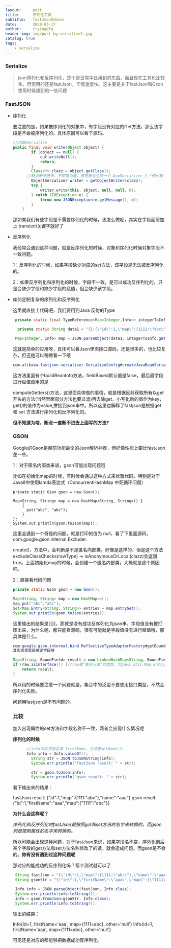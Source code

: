 ```yaml
---
layout:     post
title:      序列化工具
subtitle:   fastJson和Gson
date:       2020-03-17
author:     tryingpfq
header-img: img/post-bg-serialize1.jpg
catalog: true
tags:
    - serialize
---
```


### Serialize

> json序列化和反序列化，这个是日常中比用到的东西，而且现在工具也比较多，但常用的还是fastJson，毕竟速度快。这主要是关于fastJson和Gson使用时候遇到的一些问题



### FastJSON

* 序列化

  要注意的是，如果被序列化的对象中，有字段没有对应的Get方法，那么该字段是不会被序列化的。具体原因可以看下源码。

  ~~~java
  //JSONSerialize
  public final void write(Object object) {
          if (object == null) {
              out.writeNull();
              return;
          }
          Class<?> clazz = object.getClass();
      	//断点断不进去，不知道为啥，感觉是会生成一个 AsmSerializer_1_*的代理 
          ObjectSerializer writer = getObjectWriter(clazz);
          try {
              writer.write(this, object, null, null, 0);
          } catch (IOException e) {
              throw new JSONException(e.getMessage(), e);
          }
      }
  ~~~

  那如果我们有些字段是不需要序列化的时候，该怎么做呢，其实在字段面前加上 transient关键字就好了

* 反序列化

  我经常会遇到这种问题，就是反序列化的时候，对象和序列化时候对象字段不一致问题。

  1：反序列化的时候，如果字段缺少对应的set方法，该字段是无法被反序列化的。

  2：如果反序列化和序列化的时候，字段不一致，是可以成功反序列化的，只是会缺少字段和缺少字段的赋值，但会缺少该字段。

* 如何定制复杂的序列化和反序列化

  这里就直接上代码吧，我们要用到Java 反射的Type

  ~~~java
   private static final TypeReference<Map<Integer,Info>> integerToInfo = new TypeReference<Map<Integer,Info>>(){};
  
    private static String data1 = "{1:{\"id\":1,\"map\":{1111:\"abc\"},\"name\":\"aaa\"}}";
  
   Map<Integer, Info> map = JSON.parseObject(data1, integerToInfo.getType());
  
  ~~~

  这就是简单的应用呀，具体可以看Json里面接口源码，还是很多的，也比较复杂，但还是可以稍微看一下哦

  ~~~java
  com.alibaba.fastjson.serializer.SerializeConfig#createJavaBeanSerializer(java.lang.Class<?>)
  ~~~

  这方法里面有个buildBeanInfo方法，fieldBased默认值是false，最后最字段进行赋值调用的是

  computeGetters()方法，这里面具体做的事情，就是根据反射获取所有以get开头的方法(当然里面部分方法也要过滤)再去除get，小写化后的值作为key，get()的值作为value,拼接到json串中。所以这里也解释了fastjson是根据get 和 set 方法进行序列化和反序列化的。

  **但不知道为啥，断点一直断不进去上面写的方法?**

  

  ### GSON

   Google的Gson是目前功能最全的Json解析神器，但好像性能上要比fastJson差一些。

  1：对于匿名内部类来说，gson可能出现问题哦

  ​	比如在初始化map的时候，有时候会通过这种方式来优雅代码，特别是对于Java8中使用lamda表达式（ConcurrentHashMap 中死循环问题）

  ```
  private static Gson gson = new Gson();
  
  Map<String, String> map = new HashMap<String, String>() {
      {
  		put("abc", "abc");
      }
  };
  System.out.println(gson.toJson(map));
  ```

  这里会遇到一个奇怪的问题，就是打印的值为 null，看了下里面源码，com.google.gson.internal.Excluder.

  create()，方法中，会判断是不是匿名内部类，好像是这样的，但是这个方法excludeClassChecks(rawType) -> isAnonymousOrLocal(clazz)会返回true。上面初始化map的时候，会创建一个匿名内部类，大概就是这个原因吧。

  2：直接看代码问题

  ~~~java
  private static Gson gson = new Gson();
  
  Map<String, String> map = new HashMap<>();
  map.put("abc","abc");
  Set<Map.Entry<String, String>> entries = map.entrySet();
  System.out.println(gson.toJson(entries));
  ~~~

  这里输出的结果是[{}]，那就是没有成功反序列化为json串，字段值没有被打印出来，为什么呢，那只能看源码，很有可能就是字段值没有进行赋值哦，那具体是什么。

  ~~~java
  com.google.gson.internal.bind.ReflectiveTypeAdapterFactory#getBoundFields
  其实这里就是绑定字段呀
  
  Map<String, BoundField> result = new LinkedHashMap<String, BoundField>();
  if (raw.isInterface()) {//raw是“集合元素”的类型，为java.util.Map.Entry，是一个接口！
      return result;
  }
  ~~~

  所以用的时候要注意一个问题就是，集合中的泛型不要使用接口类型，不然会序列化失败。

  问题用fastjson是不有问题的。

  ### 比较

   加入出现属性的set方法和字段名称不一致，两者会出现什么情况呢

  **序列化的时候**

  ~~~java
  		//info中的字段名声 firstName，方法是setName();
  		Info info = Info.valueOf(); 
          String str = JSON.toJSONString(info);
          System.err.println("fastJson result: " + str);
  
          str = gson.toJson(info);
          System.err.println("gson result: " + str);
  ~~~

  看下输出来的结果：

  fastJson result: {"id":1,"map":{1111:"abc"},"name":"aaa"}
  gson result: {"id":1,"firstName":"aaa","map":{"1111":"abc"}}

  

  **为什么会这样呢？**

  *序列化和反序列化时fastJson是按照get和set方法的名字来转换的，而gson则是按照属性的名字来转换的。*

  

  所以可能会出现这种问题，对于fastJson来说，如果字段名不变，序列化前后某个字段的get方法和set方法名称修改了的话，就会造成问题。而gson是不会的。**你有没有遇到过这种问题呢**

  

  那对应的能成功的反序列化吗？写个测试就可以了

  ~~~java
   String fastJson = "{\"id\":1,\"map\":{1111:\"abc\"},\"name\":\"aaa\"}";
   String gsonStr = "{\"id\":1,\"firstName\":\"aaa\",\"map\":{\"1111\":\"abc\"}}";
  
   Info info = JSON.parseObject(fastJson, Info.class);
   System.err.println(info.toString());
   info = gson.fromJson(gsonStr, Info.class);
   System.err.println(info.toString());
  ~~~

  输出的结果：

  Info{id=1, firstName='aaa', map={1111=abc}, other='null'}
  Info{id=1, firstName='aaa', map={1111=abc}, other='null'}

  可见还是对应的都能够把数据成功反序列化。

  

  